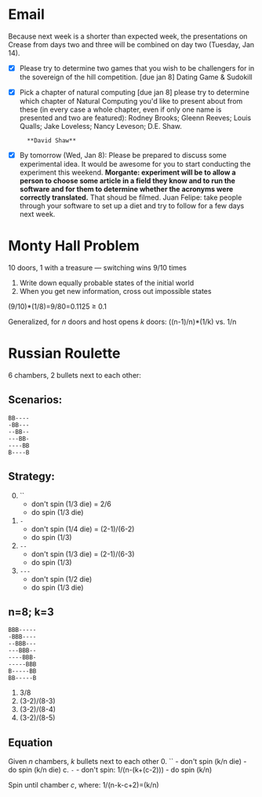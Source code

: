 # Email
Because next week is a shorter than expected week, the presentations on Crease from days two and three will be combined on day two (Tuesday, Jan 14).

- [x] Please try to determine two games that you wish to be challengers for in the sovereign of the hill competition. [due jan 8]
	Dating Game & Sudokill
- [x] Pick a chapter of natural computing [due jan 8]
		please try to determine which chapter of 
		Natural Computing you'd like to present about from these (in every
		case a whole chapter, even if only one name is presented and two
		are featured):
		Rodney Brooks; Gleenn Reeves; Louis Qualls; Jake Loveless; Nancy Leveson; D.E. Shaw.

		**David Shaw**

- [x] By tomorrow (Wed, Jan 8):
Please be prepared to discuss some experimental idea.
It would be awesome for you to start conducting the experiment this weekend.
**Morgante: experiment will be to allow a person to choose some article in a field they know and to run the software and for them to determine whether the acronyms were correctly translated.** That shoud be filmed.
Juan Felipe: take people through your software to set up a diet and try to follow for a few days next week.

# Monty Hall Problem
10 doors, 1 with a treasure — switching wins 9/10 times

1. Write down equally probable states of the initial world
2. When you get new information, cross out impossible states

(9/10)*(1/8)=9/80=0.1125 ≥ 0.1

Generalized, for *n* doors and host opens *k* doors:
((n-1)/n)*(1/k) vs. 1/n

# Russian Roulette
6 chambers, 2 bullets next to each other:

## Scenarios:
	BB----
	-BB---
	--BB--
	---BB-
	----BB
	B----B

## Strategy:
0. ``
	- don't spin (1/3 die) = 2/6
	- do spin (1/3 die)
1. `-`
	- don't spin (1/4 die) = (2-1)/(6-2)
	- do spin (1/3)
2. `--`
	- don't spin (1/3 die) = (2-1)/(6-3)
	- do spin (1/3)
3. `---`
	- don't spin (1/2 die)
	- do spin (1/3 die)

## n=8; k=3
	BBB-----
	-BBB----
	--BBB---
	---BBB--
	----BBB-
	-----BBB
	B-----BB
	BB-----B

1. 3/8
2. (3-2)/(8-3)
3. (3-2)/(8-4)
4. (3-2)/(8-5)

## Equation
Given *n* chambers, *k* bullets next to each other
0. ``
	- don't spin (k/n die)
	- do spin (k/n die)
c. `-`
	- don't spin: 1/(n-(k+(c-2)))
	- do spin (k/n)

Spin until chamber *c*, where:
	1/(n-k-c+2)=(k/n)